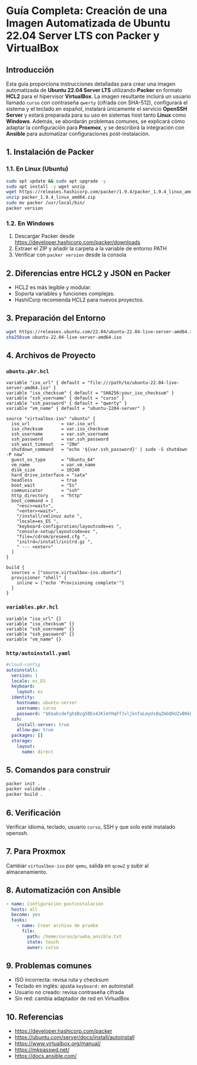 
# Guía Completa: Creación de una Imagen Automatizada de Ubuntu 22.04 Server LTS con Packer y VirtualBox

## Introducción

Esta guía proporciona instrucciones detalladas para crear una imagen automatizada de **Ubuntu 22.04 Server LTS** utilizando **Packer** en formato **HCL2** para el hipervisor **VirtualBox**. La imagen resultante incluirá un usuario llamado `curso` con contraseña `qwerty` (cifrada con SHA-512), configurará el sistema y el teclado en español, instalará únicamente el servicio **OpenSSH Server** y estará preparada para su uso en sistemas host tanto **Linux** como **Windows**. Además, se abordarán problemas comunes, se explicará cómo adaptar la configuración para **Proxmox**, y se describirá la integración con **Ansible** para automatizar configuraciones post-instalación.

## 1. Instalación de Packer

### 1.1. En Linux (Ubuntu)

```bash
sudo apt update && sudo apt upgrade -y
sudo apt install -y wget unzip
wget https://releases.hashicorp.com/packer/1.9.4/packer_1.9.4_linux_amd64.zip
unzip packer_1.9.4_linux_amd64.zip
sudo mv packer /usr/local/bin/
packer version
```

### 1.2. En Windows

1. Descargar Packer desde https://developer.hashicorp.com/packer/downloads
2. Extraer el ZIP y añadir la carpeta a la variable de entorno PATH
3. Verificar con `packer version` desde la consola

## 2. Diferencias entre HCL2 y JSON en Packer

- HCL2 es más legible y modular.
- Soporta variables y funciones complejas.
- HashiCorp recomienda HCL2 para nuevos proyectos.

## 3. Preparación del Entorno

```bash
wget https://releases.ubuntu.com/22.04/ubuntu-22.04-live-server-amd64.iso
sha256sum ubuntu-22.04-live-server-amd64.iso
```

## 4. Archivos de Proyecto

### `ubuntu.pkr.hcl`

```hcl
variable "iso_url" { default = "file:///path/to/ubuntu-22.04-live-server-amd64.iso" }
variable "iso_checksum" { default = "SHA256:your_iso_checksum" }
variable "ssh_username" { default = "curso" }
variable "ssh_password" { default = "qwerty" }
variable "vm_name" { default = "ubuntu-2204-server" }

source "virtualbox-iso" "ubuntu" {
  iso_url            = var.iso_url
  iso_checksum       = var.iso_checksum
  ssh_username       = var.ssh_username
  ssh_password       = var.ssh_password
  ssh_wait_timeout   = "20m"
  shutdown_command   = "echo '${var.ssh_password}' | sudo -S shutdown -P now"
  guest_os_type      = "Ubuntu_64"
  vm_name            = var.vm_name
  disk_size          = 10240
  hard_drive_interface = "sata"
  headless           = true
  boot_wait          = "5s"
  communicator       = "ssh"
  http_directory     = "http"
  boot_command = [
    "<esc><wait>",
    "<enter><wait>",
    "/install/vmlinuz auto ",
    "locale=es_ES ",
    "keyboard-configuration/layoutcode=es ",
    "console-setup/layoutcode=es ",
    "file=/cdrom/preseed.cfg ",
    "initrd=/install/initrd.gz ",
    " --- <enter>"
  ]
}

build {
  sources = ["source.virtualbox-iso.ubuntu"]
  provisioner "shell" {
    inline = ["echo 'Provisioning complete'"]
  }
}
```

### `variables.pkr.hcl`

```hcl
variable "iso_url" {}
variable "iso_checksum" {}
variable "ssh_username" {}
variable "ssh_password" {}
variable "vm_name" {}
```

### `http/autoinstall.yaml`

```yaml
#cloud-config
autoinstall:
  version: 1
  locale: es_ES
  keyboard:
    layout: es
  identity:
    hostname: ubuntu-server
    username: curso
    password: "$6$abcdefgh$Bzg58Ex4JKlmYHqFfJvljknfaLmyUs8qZmbQhUZvB0kOofmK.5P2gpbBzIykx6j7kKk1ZsmDpH1K8XkaEZD6a1"
  ssh:
    install-server: true
    allow-pw: true
  packages: []
  storage:
    layout:
      name: direct
```

## 5. Comandos para construir

```bash
packer init .
packer validate .
packer build .
```

## 6. Verificación

Verificar idioma, teclado, usuario `curso`, SSH y que solo esté instalado openssh.

## 7. Para Proxmox

Cambiar `virtualbox-iso` por `qemu`, salida en `qcow2` y subir al almacenamiento.

## 8. Automatización con Ansible

```yaml
- name: Configuración postinstalación
  hosts: all
  become: yes
  tasks:
    - name: Crear archivo de prueba
      file:
        path: /home/curso/prueba_ansible.txt
        state: touch
        owner: curso
```

## 9. Problemas comunes

- ISO incorrecta: revisa ruta y checksum
- Teclado en inglés: ajusta `keyboard:` en autoinstall
- Usuario no creado: revisa contraseña cifrada
- Sin red: cambia adaptador de red en VirtualBox

## 10. Referencias

- https://developer.hashicorp.com/packer
- https://ubuntu.com/server/docs/install/autoinstall
- https://www.virtualbox.org/manual/
- https://mkpasswd.net/
- https://docs.ansible.com/
